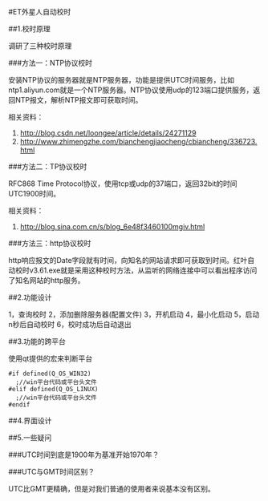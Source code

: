 #ET外星人自动校时

##1.校时原理

调研了三种校时原理

###方法一：NTP协议校时

安装NTP协议的服务器就是NTP服务器，功能是提供UTC时间服务，比如ntp1.aliyun.com就是一个NTP服务器。NTP协议使用udp的123端口提供服务，返回NTP报文，解析NTP报文即可获取时间。

相关资料：
1.	http://blog.csdn.net/loongee/article/details/24271129
2.	http://www.zhimengzhe.com/bianchengjiaocheng/cbiancheng/336723.html

###方法二：TP协议校时

RFC868 Time Protocol协议，使用tcp或udp的37端口，返回32bit的时间UTC1900时间。

相关资料：
1.	http://blog.sina.com.cn/s/blog_6e48f3460100mgiv.html

###方法三：http协议校时

http响应报文的Date字段就有时间，向知名的网站请求即可获取到时间。红叶自动校时v3.61.exe就是采用这种校时方法，从监听的网络连接中可以看出程序访问了知名网站的http服务。

##2.功能设计

1，查询校时
2，添加删除服务器(配置文件)
3，开机启动
4，最小化启动
5，启动n秒后自动校时
6，校时成功后自动退出

##3.功能的跨平台

使用qt提供的宏来判断平台

```
#if defined(Q_OS_WIN32)
  ;//win平台代码或平台头文件
#elif defined(Q_OS_LINUX)
  ;//win平台代码或平台头文件
#endif
```

##4.界面设计

##5.一些疑问

###UTC时间到底是1900年为基准开始1970年？

###UTC与GMT时间区别？

UTC比GMT更精确，但是对我们普通的使用者来说基本没有区别。
